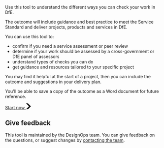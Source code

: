 
Use this tool to understand the different ways you can check your work in DfE.

The outcome will include guidance and best practice to meet the Service Standard and deliver projects, products and services in DfE.

You can use this tool to:

- confirm if you need a service assessment or peer review
- determine if your work should be assessed by a cross-government or DfE panel of assessors
- understand types of checks you can do
- get guidance and resources tailored to your specific project

You may find it helpful at the start of a project, then you can include the outcome and suggestions in your delivery plan.

You'll be able to save a copy of the outcome as a Word document for future reference.


<a href="/service/start" role="button" draggable="false" class="govuk-button govuk-button--start" data-module="govuk-button">
  Start now
  <svg class="govuk-button__start-icon" xmlns="http://www.w3.org/2000/svg" width="17.5" height="19" viewBox="0 0 33 40" aria-hidden="true" focusable="false">
    <path fill="currentColor" d="M0 0h13l20 20-20 20H0l20-20z" />
  </svg>
</a>


## Give feedback

This tool is maintained by the DesignOps team. You can give feedback on the questions, or suggest changes by [contacting the team](https://design.education.gov.uk/design-ops).